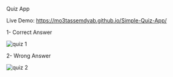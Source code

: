 Quiz App

Live Demo: https://mo3tassemdyab.github.io/Simple-Quiz-App/

1- Correct Answer

![quiz 1](https://github.com/user-attachments/assets/0aa76bb4-58e0-4061-9ad0-fc0890830493)


2- Wrong Answer

![quiz 2](https://github.com/user-attachments/assets/98e48257-7339-4dc2-9ef9-6363c4508ad3)
